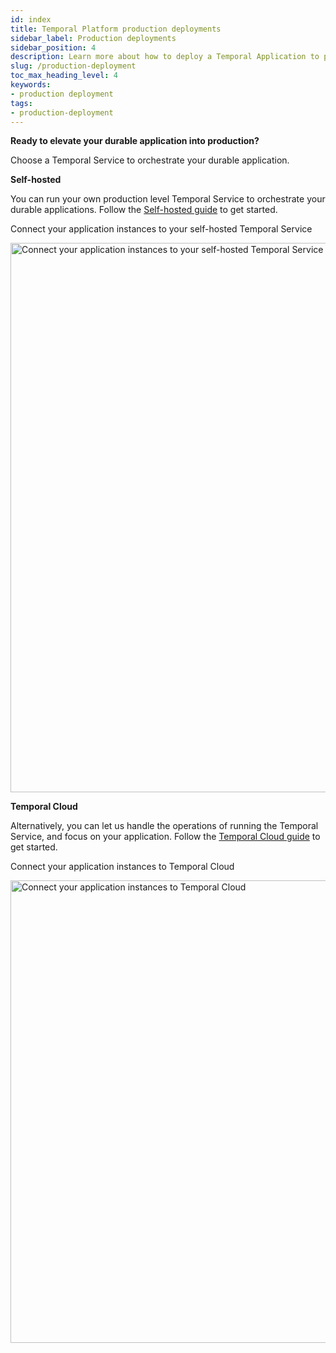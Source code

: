 ```yaml
---
id: index
title: Temporal Platform production deployments
sidebar_label: Production deployments
sidebar_position: 4
description: Learn more about how to deploy a Temporal Application to production.
slug: /production-deployment
toc_max_heading_level: 4
keywords:
- production deployment
tags:
- production-deployment
---
```


<!-- THIS FILE IS GENERATED. DO NOT EDIT THIS FILE DIRECTLY -->

**Ready to elevate your durable application into production?**

Choose a Temporal Service to orchestrate your durable application.

**Self-hosted**

You can run your own production level Temporal Service to orchestrate your durable applications.
Follow the [Self-hosted guide](/self-hosted-guide) to get started.

<div class="tdiw"><div class="tditw"><p class="tdit">Connect your application instances to your self-hosted Temporal Service</p></div><div class="tdiiw"><img class="img_ev3q" src="/diagrams/basic-platform-topology-self-hosted.svg" alt="Connect your application instances to your self-hosted Temporal Service" height="879" width="1721" /></div></div>

**Temporal Cloud**

Alternatively, you can let us handle the operations of running the Temporal Service, and focus on your application.
Follow the [Temporal Cloud guide](/cloud) to get started.

<div class="tdiw"><div class="tditw"><p class="tdit">Connect your application instances to Temporal Cloud</p></div><div class="tdiiw"><img class="img_ev3q" src="/diagrams/basic-platform-topology-cloud.svg" alt="Connect your application instances to Temporal Cloud" height="740" width="1657" /></div></div>

